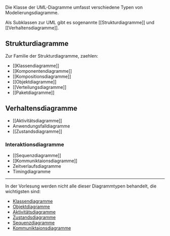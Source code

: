 
Die Klasse der UML-Diagramme umfasst verschiedene Typen von Modelierungsdiagramme.

Als Subklassen zur UML gibt es sogenannte [[Strukturdiagramme]] und [[Verhaltensdiagramme]].

## Strukturdiagramme
Zur Familie der Strukturdiagramme, zaehlen:
- [[Klassendiagramme]]
- [[Komponentendiagramme]]
- [[Kompositionsdiagramme]]
- [[Objektdiagramme]]
- [[Verteilungsdiagramme]]
- [[Paketdiagramme]]

## Verhaltensdiagramme

- [[Aktivitätsdiagramme]]
- Anwendungsfalldiagramme
- [[Zustandsdiagramme]]

### Interaktionsdiagramme

- [[Sequenzdiagramme]]
- [[Kommuniktaionsdiagramme]]
- Zeitverlaufsdiagramme
- Timingdiagramme


---

In der Vorlesung werden nicht alle dieser Diagrammtypen behandelt, die wichtigsten sind:

- [Klassendiagramme](Klassendiagramme.md)
- [Objektdiagramme](Objektdiagramme.md)
- [Aktivitätsdiagramme](Aktivitätsdiagramme.md)
- [Zustandsdiagramme](Zustandsdiagramme)
- [Sequenzdiagramme](Sequenzdiagramme)
- [Kommuniktaionsdiagramme](Kommuniktaionsdiagramme)
